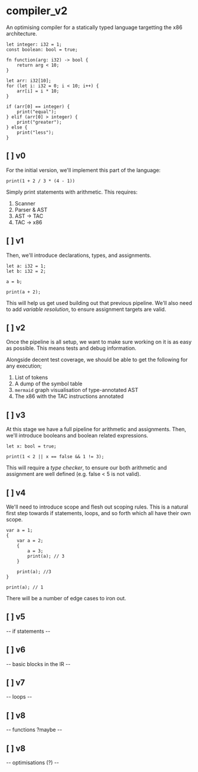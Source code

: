 # compiler_v2

An optimising compiler for a statically typed language targetting the x86
architecture.

```
let integer: i32 = 1;
const boolean: bool = true;

fn function(arg: i32) -> bool {
    return arg < 10;
}

let arr: i32[10];
for (let i: i32 = 0; i < 10; i++) {
    arr[i] = i * 10;
}

if (arr[0] == integer) {
    print("equal");
} elif (arr[0] > integer) {
    print("greater");
} else {
    print("less");
}
```

## [ ] v0

For the initial version, we'll implement this part of the language:

```
print(1 + 2 / 3 * (4 - 1))
```

Simply print statements with arithmetic. This requires:

1. Scanner
2. Parser & AST
3. AST -> TAC
4. TAC -> x86


## [ ] v1

Then, we'll introduce declarations, types, and assignments.

```
let a: i32 = 1;
let b: i32 = 2;

a = b;

print(a + 2);
```

This will help us get used building out that previous pipeline. We'll also 
need to add *variable resolution*, to ensure assignment targets are valid.

## [ ] v2

Once the pipeline is all setup, we want to make sure working on it is as easy
as possible. This means tests and debug information.

Alongside decent test coverage, we should be able to get the following for any
execution;

1. List of tokens
2. A dump of the symbol table
3. `mermaid` graph visualisation of type-annotated AST
4. The x86 with the TAC instructions annotated


## [ ] v3

At this stage we have a full pipeline for arithmetic and assignments.
Then, we'll introduce booleans and boolean related expressions.

```
let x: bool = true;

print(1 < 2 || x == false && 1 != 3);
```

This will require a *type checker*, to ensure our both arithmetic and
assignment are well defined (e.g. false < 5 is not valid).

## [ ] v4

We'll need to introduce scope and flesh out scoping rules. This is a
natural first step towards if statements, loops, and so forth which
all have their own scope.

```
var a = 1;
{
    var a = 2;
    {
        a = 3;
        print(a); // 3
    }

    print(a); //3
}

print(a); // 1
```

There will be a number of edge cases to iron out.


## [ ] v5

-- if statements --


## [ ] v6

-- basic blocks in the IR --


## [ ] v7

-- loops --


## [ ] v8

-- functions ?maybe --


## [ ] v8

-- optimisations (?) --
